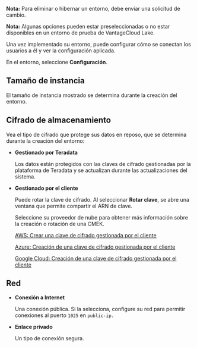 **Nota:** Para eliminar o hibernar un entorno, debe enviar una solicitud de cambio.

**Nota:** Algunas opciones pueden estar preseleccionadas o no estar disponibles en un entorno de prueba de VantageCloud Lake.

Una vez implementado su entorno, puede configurar cómo se conectan los usuarios a él y ver la configuración aplicada.

En el entorno, seleccione **Configuración**.

Tamaño de instancia
-------------------

El tamaño de instancia mostrado se determina durante la creación del entorno.

Cifrado de almacenamiento
-------------------------

Vea el tipo de cifrado que protege sus datos en reposo, que se determina durante la creación del entorno:

-   **Gestionado por Teradata**

    Los datos están protegidos con las claves de cifrado gestionadas por la plataforma de Teradata y se actualizan durante las actualizaciones del sistema.

-   **Gestionado por el cliente**

    Puede rotar la clave de cifrado. Al seleccionar **Rotar clave**, se abre una ventana que permite compartir el ARN de clave.

    Seleccione su proveedor de nube para obtener más información sobre la creación o rotación de una CMEK.

    [AWS: Crear una clave de cifrado gestionada por el cliente](https://docs.teradata.com/access/sources/dita/topic?dita:topicPath=qly1704828971494.dita&utm_source=console&utm_medium=iph)

    [Azure: Creación de una clave de cifrado gestionada por el cliente](https://docs.teradata.com/access/sources/dita/topic?dita:topicPath=ayd1718750859566.dita&utm_source=console&utm_medium=iph)

    [Google Cloud: Creación de una clave de cifrado gestionada por el cliente](https://docs.teradata.com/access/sources/dita/topic?dita:topicPath=mni1632106237314.dita&utm_source=console&utm_medium=iph)

Red
---

-   **Conexión a Internet**

    Una conexión pública. Si la selecciona, configure su red para permitir conexiones al puerto `1025` en `public-ip.`

-   **Enlace privado**

    Un tipo de conexión segura.
